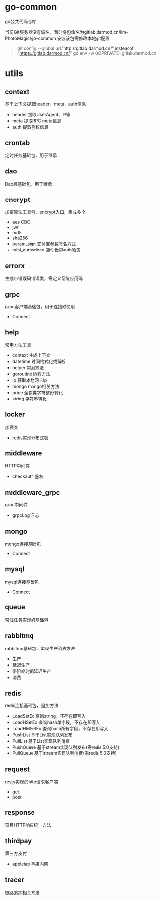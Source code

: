 # go-common

go公共代码仓库

当前Git服务器没有域名，暂时将包命名为gitlab.darmod.cn/llm-PhotoMagic/go-common
安装该包需修改本地git配置 

>git config --global url."http://gitlab.darmod.cn/".insteadof "https://gitlab.darmod.cn/"
>   go env -w GOPRIVATE=gitlab.darmod.cn

# utils
## context
基于上下文提取header，meta，auth信息
- header 提取UserAgent、IP等
- meta 提取RPC meta信息
- auth 提取鉴权信息

## crontab
定时任务基础包，用于继承

## dao
Dao层基础包，用于继承

## encrypt
加密算法工具包，encrypt入口，集成多个
- aes CBC
- jwt
- md5
- sha256
- param_sign 支付宝参数签名方式
- mini_authorized 迷你世界auth验签

## errorx
生成带错误码错误类，需定义系统应用码

## grpc
grpc客户端基础包，用于连接时使用
- Connect

## help
常用方法工具
- context 生成上下文
- datetime 时间格式化或解析
- helper 常用方法
- goroutine 协程方法
- ip 获取本地网卡ip
- mongo mongo相关方法
- price 金额类字符整形转化
- string 字符串转化

## locker
加锁类
- redis实现分布式锁

## middleware
HTTP中间件
- checkauth 鉴权

## middleware_grpc
grpc中间件
- grpcLog 日志 

## mongo
mongo连接基础包
- Connect

## mysql
mysql连接基础包
- Connect

## queue
常驻任务实现的基础包

## rabbitmq
rabbitmq基础包，实现生产消费方法
- 生产
- 延迟生产
- 带阶梯时间延迟生产
- 消费

## redis
redis连接基础包，追加方法
- LoadSetEx 查询string，不存在即写入
- LoadHSetEx 查询hash单字段，不存在即写入
- LoadHMSetEx 查询hash所有字段，不存在即写入
- PushList 基于List实现队列发布
- PullList 基于List实现队列消费
- PushQueue 基于stream实现队列发布(需redis 5.0支持)
- PullQueue 基于stream实现队列消费(需redis 5.0支持)

## request
resty实现的http请求客户端
- get
- post

## response
项目HTTP响应统一方法

## thirdpay
第三方支付
- appleiap 苹果内购

## tracer
链路追踪相关方法